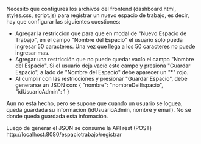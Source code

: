 Necesito que configures los archivos del frontend (dashboard.html, styles.css, script.js) para registrar un nuevo espacio de trabajo, es decir, hay que configurar las siguientes cuestiones:
- Agregar la restriccion que para que en modal de "Nuevo Espacio de Trabajo", en el campo "Nombre del Espacio" el usuario solo pueda ingresar 50 caracteres. Una vez que llega a los 50 caracteres no puede ingresar mas.
- Agregar una restricción que no puede quedar vacío el campo "Nombre del Espacio". Si el usuario deja vacío este campo y presiona "Guardar Espacio", a lado de "Nombre del Espacio" debe aparecer un "*" rojo.
- Al cumplir con las restricciones y presionar "Guardar Espacio", debe generarse un JSON con:
{
  "nombre": "nombreDelEspacio",
  "idUsuarioAdmin": 1
}

Aun no está hecho, pero se supone que cuando un usuario se loguea, queda guardada su informacion (idUsuarioAdmin, nombre y email). No se donde queda guardada esta infomación.

Luego de generar el JSON se consume la API rest (POST) http://localhost:8080/espaciotrabajo/registrar